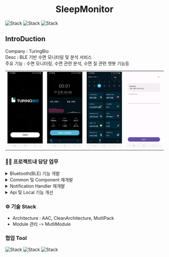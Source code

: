 <h1 align="center">SleepMonitor</h1>  

<div align="left">

![Stack](https://img.shields.io/badge/android-3DDC84?style=for-the-badge&logo=Android&logoColor=white)
![Stack](https://img.shields.io/badge/kotlin-7F52FF?style=for-the-badge&logo=Kotlin&logoColor=white)
![Stack](https://img.shields.io/badge/firebase-FFCA28?style=for-the-badge&logo=Firebase&logoColor=white)

</div>

## IntroDuction  
Company : TuringBio  
Desc : BLE 기반 수면 모니터링 및 분석 서비스  
주요 기능 : 수면 모니터링, 수면 관련 분석, 수면 질 관련 챗봇 기능등  
<div align="left">
<table>
   <tr>
      <td>
         <img width="250px" src="./screen_shots/0.jpg">
      </td>
      <td>
         <img width="250px" src="./screen_shots/7.jpg">
      </td>
      <td>
         <img width="250px" src="./screen_shots/5.jpg">
      </td>
      <td>
         <img width="250px" src="./screen_shots/4.jpg">
      </td>
   </tr>
</table> 
</div>

### 🧑‍💻 프로젝트내 담당 업무

<details>
    <summary>Bluetooth(BLE) 기능 개발</summary>
 <pre>
  BLE 관련 스캔 및 페이링, Controller 개발
  ㆍ Desc : 주변 Bluetooth 기기 스캔 및 페어링, 컨트롤 기능
  ㆍ Stack : BLE
</pre>
[Github Code](https://github.com/kimtaeoug/SleepMonitor/tree/main/bluetooth)
</details>  
<details>
    <summary>Common 및 Component 재개발</summary>
 <pre>
  ㆍ Desc : Compose 활용 Page 및 Component 재개발
  ㆍ Stack : Compose</pre>
[Github Code](https://github.com/kimtaeoug/SleepMonitor/tree/main/common)
[Github Code](https://github.com/kimtaeoug/SleepMonitor/tree/main/component)
[Github Code](https://github.com/kimtaeoug/SleepMonitor/tree/main/ui)
</details>  
<details>
    <summary>Notification Handler 재개발</summary>
 <pre>
  ㆍ Desc : Notification Handler 개발
</pre>
[Github Code](https://github.com/kimtaeoug/SleepMonitor/tree/main/notification)
[Github Code](https://github.com/kimtaeoug/SleepMonitor/tree/main/worker)
</details>  
<details>
    <summary>Api 및 Local 기능 개선</summary>
 <pre>
  ㆍ Desc : Local,Remote Repository 및 Usecase 기능 개선</pre>
[Github Code](https://github.com/kimtaeoug/SleepMonitor/tree/main/data-resource)
[Github Code](https://github.com/kimtaeoug/SleepMonitor/tree/main/data)
[Github Code](https://github.com/kimtaeoug/SleepMonitor/tree/main/local)
</details>

### ⚙️ 기술 Stack

* Architecture : AAC, CleanArchitecture, MutliPack
* Module 관리 -> MutliModule

### 협업 Tool

![Stack](https://img.shields.io/badge/slack-4A154B?style=for-the-badge&logo=Slack&logoColor=white)
![Stack](https://img.shields.io/badge/figma-F24E1E?style=for-the-badge&logo=Figma&logoColor=white)
![Stack](https://img.shields.io/badge/github-181717?style=for-the-badge&logo=Github&logoColor=white)
